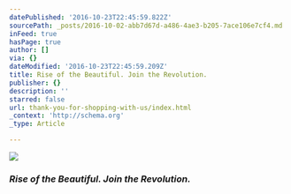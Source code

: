 ```yaml
---
datePublished: '2016-10-23T22:45:59.822Z'
sourcePath: _posts/2016-10-02-abb7d67d-a486-4ae3-b205-7ace106e7cf4.md
inFeed: true
hasPage: true
author: []
via: {}
dateModified: '2016-10-23T22:45:59.209Z'
title: Rise of the Beautiful. Join the Revolution.
publisher: {}
description: ''
starred: false
url: thank-you-for-shopping-with-us/index.html
_context: 'http://schema.org'
_type: Article

---
```

![](https://the-grid-user-content.s3-us-west-2.amazonaws.com/edfc6dc9-e0ac-485a-bd25-00d301d9f7bc.jpg)

### _**Rise of the Beautiful. Join the Revolution.**_
